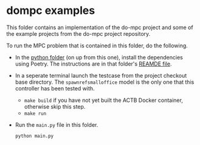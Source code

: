 # dompc examples

This folder contains an implementation of the do-mpc project and some of the example projects from the
do-mpc project repository. 

To run the MPC problem that is contained in this folder, do the following.

* In the [python folder](../) (on up from this one), install the dependencies using Poetry. The instructions are
  in that folder's [REAMDE file](../README.md).

* In a seperate terminal launch the testcase from the project checkout base directory. The `spawnrefsmalloffice` model is the only one that this controller has been tested with. 

  * `make build` if you have not yet built the ACTB Docker container, otherwise skip this step.
  * `make run`
  
* Run the `main.py` file in this folder. 

  ```bash
  python main.py  
  ```
